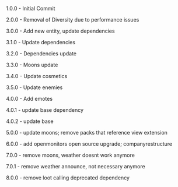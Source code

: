 1.0.0 - Initial Commit

2.0.0 - Removal of Diversity due to performance issues

3.0.0 - Add new entity, update dependencies

3.1.0 - Update dependencies

3.2.0 - Dependencies update

3.3.0 - Moons update

3.4.0 - Update cosmetics

3.5.0 - Update enemies

4.0.0 - Add emotes

4.0.1 - update base dependency

4.0.2 - update base

5.0.0 - update moons; remove packs that reference view extension

6.0.0 - add openmonitors open source upgrade; companyrestructure

7.0.0 - remove moons, weather doesnt work anymore

7.0.1 - remove weather announce, not necessary anymore

8.0.0 - remove loot calling deprecated dependency
